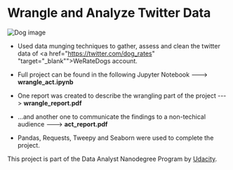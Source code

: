 # Wrangle and Analyze Twitter Data
![Dog image](https://www.petguide.com/wp-content/uploads/2017/06/weratedogs-rasises-money-for-dog-causes.jpg)

- Used data munging techniques to gather, assess and clean the twitter data of <a href="https://twitter.com/dog_rates" "target="_blank"">WeRateDogs</a> account. 

- Full project can be found in the following Jupyter Notebook ---> **wrangle_act.ipynb**

- One report was created to describe the wrangling part of the project ---> **wrangle_report.pdf** 

- ...and another one to communicate the findings to a non-techical audience ---> **act_report.pdf** 

- Pandas, Requests, Tweepy and Seaborn were used to complete the project.

This project is part of the Data Analyst Nanodegree Program by [Udacity](https://www.udacity.com/).
